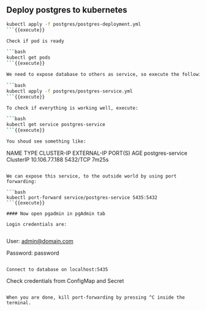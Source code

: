 ## Deploy postgres to kubernetes

```bash
kubectl apply -f postgres/postgres-deployment.yml
```{{execute}}

Check if pod is ready

```bash
kubectl get pods
```{{execute}}

We need to expose database to others as service, so execute the following command:

```bash
kubectl apply -f postgres/postgres-service.yml
```{{execute}}

To check if everything is working well, execute:

```bash
kubectl get service postgres-service
```{{execute}}

You shoud see something like:

```
NAME               TYPE        CLUSTER-IP      EXTERNAL-IP   PORT(S)    AGE
postgres-service   ClusterIP   10.106.77.188   <none>        5432/TCP   7m25s
```
  
We can expose this service, to the outside world by using port forwarding:

```bash
kubectl port-forward service/postgres-service 5435:5432
```{{execute}}

#### Now open pgadmin in pgAdmin tab
  
Login credentials are:
  
```
  User: admin@domain.com
  
  Password: password
```
  
Connect to database on localhost:5435

```  
  Check credentials from ConfigMap and Secret
```
  
When you are done, kill port-forwarding by pressing ^C inside the terminal.
